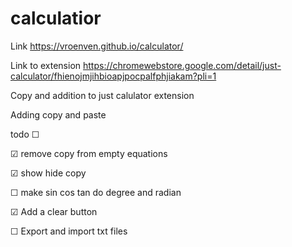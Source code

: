 # calculatior
Link https://vroenven.github.io/calculator/

Link to extension https://chromewebstore.google.com/detail/just-calculator/fhienojmjihbioapjpocpalfphjiakam?pli=1

Copy and addition to just calulator extension

Adding copy and paste

 todo ☐ 

☑ remove copy from empty equations

☑ show hide copy

☐ make sin cos tan do degree and radian

☑ Add a clear button

☐ Export and import txt files